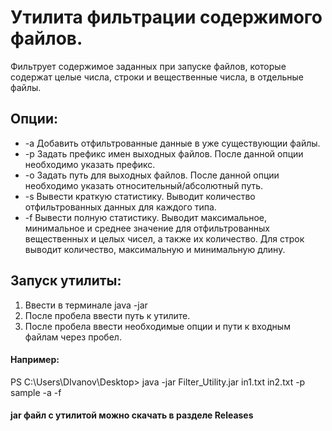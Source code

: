 Утилита фильтрации содержимого файлов. 
========================
Фильтрует содержимое заданных при запуске файлов, которые содержат целые числа, строки и вещественные числа, в отдельные файлы.

Опции:
-------------------------
* -a  Добавить отфильтрованные данные в уже существующии файлы.
* -p  Задать префикс имен выходных файлов. После данной опции необходимо указать префикс.
* -o  Задать путь для выходных файлов. После данной опции необходимо указать относительный/абсолютный путь.
* -s  Вывести краткую статистику. Выводит количество отфильтрованных данных для каждого типа.
* -f  Вывести полную статистику. Выводит максимальное, минимальное и среднее значение для отфильтрованных вещественных и целых чисел, а также их количество. Для строк выводит количество, максимальную и минимальную длину.

Запуск утилиты:
-------------------------
1. Ввести в терминале java -jar
2. После пробела ввести путь к утилите.
3. После пробела ввести необходимые опции и пути к входным файлам через пробел.
#### Например:
PS C:\Users\DIvanov\Desktop> java -jar Filter_Utility.jar in1.txt in2.txt -p sample -a -f

#### jar файл с утилитой можно скачать в разделе Releases
